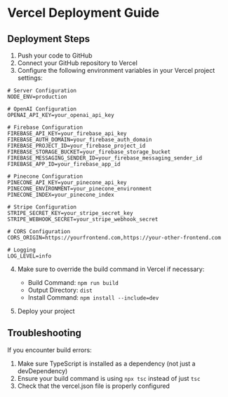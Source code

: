 # Vercel Deployment Guide

## Deployment Steps

1. Push your code to GitHub
2. Connect your GitHub repository to Vercel
3. Configure the following environment variables in your Vercel project settings:

```
# Server Configuration
NODE_ENV=production

# OpenAI Configuration
OPENAI_API_KEY=your_openai_api_key

# Firebase Configuration
FIREBASE_API_KEY=your_firebase_api_key
FIREBASE_AUTH_DOMAIN=your_firebase_auth_domain
FIREBASE_PROJECT_ID=your_firebase_project_id
FIREBASE_STORAGE_BUCKET=your_firebase_storage_bucket
FIREBASE_MESSAGING_SENDER_ID=your_firebase_messaging_sender_id
FIREBASE_APP_ID=your_firebase_app_id

# Pinecone Configuration
PINECONE_API_KEY=your_pinecone_api_key
PINECONE_ENVIRONMENT=your_pinecone_environment
PINECONE_INDEX=your_pinecone_index

# Stripe Configuration
STRIPE_SECRET_KEY=your_stripe_secret_key
STRIPE_WEBHOOK_SECRET=your_stripe_webhook_secret

# CORS Configuration
CORS_ORIGIN=https://yourfrontend.com,https://your-other-frontend.com

# Logging
LOG_LEVEL=info
```

4. Make sure to override the build command in Vercel if necessary:

   - Build Command: `npm run build`
   - Output Directory: `dist`
   - Install Command: `npm install --include=dev`

5. Deploy your project

## Troubleshooting

If you encounter build errors:

1. Make sure TypeScript is installed as a dependency (not just a devDependency)
2. Ensure your build command is using `npx tsc` instead of just `tsc`
3. Check that the vercel.json file is properly configured

